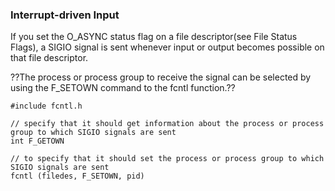 ### Interrupt-driven Input

If you set the O_ASYNC status flag on a file descriptor(see File Status Flags), 
a SIGIO signal is sent whenever input or output becomes possible on that file descriptor.

??The process or process group to receive the signal can be selected by using the F_SETOWN command to the fcntl function.??

```
#include fcntl.h

// specify that it should get information about the process or process group to which SIGIO signals are sent
int F_GETOWN

// to specify that it should set the process or process group to which SIGIO signals are sent
fcntl (filedes, F_SETOWN, pid)
```



